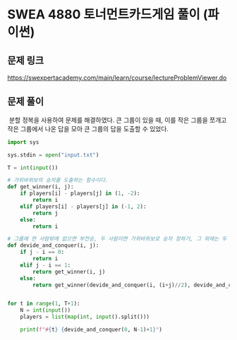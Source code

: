 # SWEA 4880 토너먼트카드게임 풀이 (파이썬)



## 문제 링크

https://swexpertacademy.com/main/learn/course/lectureProblemViewer.do



## 문제 풀이

​	분할 정복을 사용하여 문제를 해결하였다. 큰 그룹이 있을 때, 이를 작은 그룹을 쪼개고 작은 그룹에서 나온 답을 모아 큰 그룹의 답을 도출할 수 있었다.

```python
import sys

sys.stdin = open("input.txt")

T = int(input())

# 가위바위보의 승자를 도출하는 함수이다.
def get_winner(i, j):
    if players[i] - players[j] in (1, -2):
        return i
    elif players[i] - players[j] in (-1, 2):
        return j
    else:
        return i

# 그룹에 한 사람밖에 없으면 부전승, 두 사람이면 가위바위보로 승자 정하기, 그 외에는 두 그룹으로 나누어 승자를 구한다.
def devide_and_conquer(i, j):
    if j - i == 0:
        return i
    elif j - i == 1:
        return get_winner(i, j)
    else:
        return get_winner(devide_and_conquer(i, (i+j)//2), devide_and_conquer( (i + j)//2+1, j))


for t in range(1, T+1):
    N = int(input())
    players = list(map(int, input().split()))

    print(f"#{t} {devide_and_conquer(0, N-1)+1}")

```

